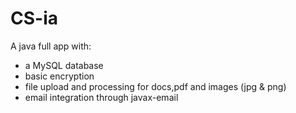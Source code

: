 # CS-ia
A java full app with:
- a MySQL database
- basic encryption
- file upload and processing for docs,pdf and images (jpg & png)
- email integration through javax-email
